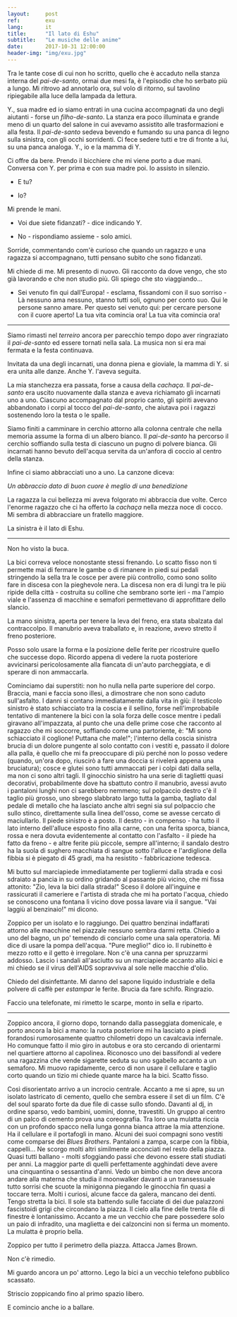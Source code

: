 ```yaml
---
layout:     post
ref:		exu
lang: 		it
title:      "Il lato di Eshu"
subtitle:   "Le musiche delle anime"
date:       2017-10-31 12:00:00
header-img: "img/exu.jpg"
---
```


Tra le tante cose di cui non ho scritto, quello che è accaduto nella stanza interna del *pai-de-santo*, ormai due mesi fa, è l'episodio che ho serbato più a lungo. Mi ritrovo ad annotarlo ora, sul volo di ritorno, sul tavolino ripiegabile alla luce della lampada da lettura.

Y., sua madre ed io siamo entrati in una cucina accompagnati da uno degli aiutanti - forse un *filho-de-santo*. La stanza era poco illuminata e grande meno di un quarto del salone in cui avevamo assistito alle trasformazioni e alla festa. Il *pai-de-santo* sedeva bevendo e fumando su una panca di legno sulla sinistra, con gli occhi sorridenti. Ci fece sedere tutti e tre di fronte a lui, su una panca analoga. Y., io e la mamma di Y.

Ci offre da bere. Prendo il bicchiere che mi viene porto a due mani. Conversa con Y. per prima e con sua madre poi. Io assisto in silenzio.

- E tu?

- Io?

Mi prende le mani.

- Voi due siete fidanzati? - dice indicando Y.

- No - rispondiamo assieme - solo amici.

Sorride, commentando com'è curioso che quando un ragazzo e una ragazza si accompagnano, tutti pensano subito che sono fidanzati.

Mi chiede di me. Mi presento di nuovo. Gli racconto da dove vengo, che sto già lavorando e che non studio più. Gli spiego che sto viaggiando...

- Sei venuto fin qui dall'Europa! - esclama, fissandomi con il suo sorriso - Là nessuno ama nessuno, stanno tutti soli, ognuno per conto suo. Qui le persone sanno amare. Per questo sei venuto qui: per cercare persone con il cuore aperto! La tua vita comincia ora! La tua vita comincia ora!

---

Siamo rimasti nel *terreiro* ancora per parecchio tempo dopo aver ringraziato il *pai-de-santo* ed essere tornati nella sala. La musica non si era mai fermata e la festa continuava.

Invitata da una degli incarnati, una donna piena e gioviale, la mamma di Y. si era unita alle danze. Anche Y. l'aveva seguita.

La mia stanchezza era passata, forse a causa della *cachaça*. Il *pai-de-santo* era uscito nuovamente dalla stanza e aveva richiamato gli incarnati uno a uno. Ciascuno accompagnato dal proprio canto, gli spiriti avevano abbandonato i corpi al tocco del *pai-de-santo*, che aiutava poi i ragazzi sostenendo loro la testa o le spalle.

Siamo finiti a camminare in cerchio attorno alla colonna centrale che nella memoria assume la forma di un albero bianco. Il *pai-de-santo* ha percorso il cerchio soffiando sulla testa di ciascuno un pugno di polvere bianca. Gli incarnati hanno bevuto dell'acqua servita da un'anfora di coccio al centro della stanza.

Infine ci siamo abbracciati uno a uno. La canzone diceva:

*Un abbraccio dato di buon cuore è meglio di una benedizione*

La ragazza la cui bellezza mi aveva folgorato mi abbraccia due volte. Cerco l'enorme ragazzo che ci ha offerto la *cachaça* nella mezza noce di cocco. Mi sembra di abbracciare un fratello maggiore.

La sinistra è il lato di Eshu.

---

Non ho visto la buca. 

La bici correva veloce nonostante stessi frenando. Lo scatto fisso non ti permette mai di fermare le gambe o di rimanere in piedi sui pedali stringendo la sella tra le cosce per avere più controllo, como sono solito fare in discesa con la pieghevole nera. La discesa non era di lungi tra le più ripide della città - costruita su colline che sembrano sorte ieri - ma l'ampio viale e l'assenza di macchine e semafori permettevano di approfittare dello slancio.

La mano sinistra, aperta per tenere la leva del freno, era stata sbalzata dal contraccolpo. Il manubrio aveva traballato e, in reazione, avevo stretto il freno posteriore.

Posso solo usare la forma e la posizione delle ferite per ricostruire quello che successe dopo. Ricordo appena di vedere la ruota posteriore avvicinarsi pericolosamente alla fiancata di un'auto parcheggiata, e di sperare di non ammaccarla.

Cominciamo dai superstiti: non ho nulla nella parte superiore del corpo. Braccia, mani e faccia sono illesi, a dimostrare che non sono caduto sull'asfalto. I danni si contano immediatamente dalla vita in giù: il testicolo sinistro è stato schiacciato tra la coscia e il sellino, forse nell'improbabile tentativo di mantenere la bici con la sola forza delle cosce mentre i pedali giravano all'impazzata, al punto che una delle prime cose che racconto al ragazzo che mi soccorre, soffiando come una partoriente, è: "Mi sono schiacciato il coglione! Puttana che male!"; l'interno della coscia sinistra brucia di un dolore pungente al solo contatto con i vestiti e, passato il dolore alla palla, è quello che mi fa preoccupare di più perché non lo posso vedere (quando, un'ora dopo, riuscirò a fare una doccia si rivelerà appena una bruciatura); cosce e glutei sono tutti ammaccati per i colpi dati dalla sella, ma non ci sono altri tagli. Il ginocchio sinistro ha una serie di taglietti quasi decorativi, probabilmente dove ha sbattuto contro il manubrio, avessi avuto i pantaloni lunghi non ci sarebbero nemmeno; sul polpaccio destro c'è il taglio più grosso, uno sbrego slabbrato largo tutta la gamba, tagliato dal pedale di metallo che ha lasciato anche altri segni sia sul polpaccio che sullo stinco, direttamente sulla linea dell'osso, come se avesse cercato di maciullarlo. Il piede sinistro è a posto. Il destro - in compenso - ha tutto il lato interno dell'alluce esposto fino alla carne, con una ferita sporca, bianca, rossa e nera dovuta evidentemente al contatto con l'asfalto - il piede ha fatto da freno - e altre ferite più piccole, sempre all'interno; il sandalo destro ha la suola di sughero macchiata di sangue sotto l'alluce e l'ardiglione della fibbia si è piegato di 45 gradi, ma ha resistito - fabbricazione tedesca.

Mi butto sul marciapiede immediatamente per togliermi dalla strada e così sdraiato a pancia in su ordino gridando al passante più vicino, che mi fissa attonito: "Zio, leva la bici dalla strada!" Sceso il dolore all'inguine e rassicurati il cameriere e l'artista di strada che mi ha portato l'acqua, chiedo se conoscono una fontana lì vicino dove possa lavare via il sangue. "Vai laggiù al benzinaio!" mi dicono.

Zoppico per un isolato e lo raggiungo. Dei quattro benzinai indaffarati attorno alle macchine nel piazzale nessuno sembra darmi retta. Chiedo a uno del bagno, un po' temendo di conciarlo come una sala operatoria. Mi dice di usare la pompa dell'acqua. "Pure meglio!" dico io. Il rubinetto è mezzo rotto e il getto è irregolare. Non c'è una canna per spruzzarmi addosso. Lascio i sandali all'asciutto su un marciapiede accanto alla bici e mi chiedo se il virus dell'AIDS sopravviva al sole nelle macchie d'olio. 

Chiedo del disinfettante. Mi danno del sapone liquido industriale e della polvere di caffè per *estampar* le ferite. Brucia da fare schifo. Ringrazio.

Faccio una telefonate, mi rimetto le scarpe, monto in sella e riparto.

---

Zoppico ancora, il giorno dopo, tornando dalla passeggiata domenicale, e porto ancora la bici a mano: la ruota posteriore mi ha lasciato a piedi forandosi rumorosamente quattro chilometri dopo un cavalcavia infernale. Ho comunque fatto il mio giro in autobus e ora sto cercando di orientarmi nel quartiere attorno al capolinea. Riconosco uno dei bassifondi al vedere una ragazzina che vende sigarette seduta su uno sgabello accanto a un semaforo. Mi muovo rapidamente, cerco di non usare il cellulare e taglio corto quando un tizio mi chiede quante marce ha la bici. Scatto fisso.

Così disorientato arrivo a un incrocio centrale. Accanto a me si apre, su un isolato lastricato di cemento, quello che sembra essere il set di un film. C'è del soul sparato forte da due file di casse sullo sfondo. Davanti al dj, in ordine sparso, vedo bambini, uomini, donne, travestiti. Un gruppo al centro di un palco di cemento prova una coreografia. Tra loro una mulatta riccia con un profondo spacco nella lunga gonna bianca attrae la mia attenzione. Ha il cellulare e il portafogli in mano. Alcuni dei suoi compagni sono vestiti come comparse dei *Blues Brothers*. Pantaloni a zampa, scarpe con la fibbia, cappelli... Ne scorgo molti altri similmente acconciati nel resto della piazza. Quasi tutti ballano - molti sfoggiando passi che devono essere stati studiati per anni. La maggior parte di quelli perfettamente agghindati deve avere una cinquantina o sessantina d'anni. Vedo un bimbo che non deve ancora andare alla materna che studia il moonwalker davanti a un transessuale tutto sorrisi che scuote la minigonna piegando le ginocchia fin quasi a toccare terra. Molti i curiosi, alcune facce da galera, mancano dei denti. Tengo stretta la bici. Il sole sta battendo sulle facciate di dei due palazzoni fascistoidi grigi che circondano la piazza. Il cielo alla fine delle trenta file di finestre è lontanissimo. Accanto a me un vecchio che pare possedere solo un paio di infradito, una maglietta e dei calzoncini non si ferma un momento. La mulatta è proprio bella. 

Zoppico per tutto il perimetro della piazza. Attacca James Brown. 

Non c'è rimedio. 

Mi guardo ancora un po' attorno. Lego la bici a un vecchio telefono pubblico scassato. 

Striscio zoppicando fino al primo spazio libero.

E comincio anche io a ballare.

